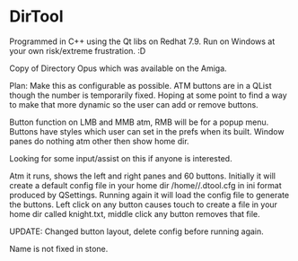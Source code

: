 # DirTool
Programmed in C++ using the Qt libs on Redhat 7.9. Run on Windows at your own risk/extreme
frustration. :D

Copy of Directory Opus which was available on the Amiga.

Plan: Make this as configurable as possible. ATM buttons are in a QList though the number is
temporarily fixed. Hoping at some point to find a way to make that more dynamic
so the user can add or remove buttons.

Button function on LMB and MMB atm, RMB will be for a popup menu. Buttons have styles which user
can set in the prefs when its built. Window panes do nothing atm other then show home dir.

Looking for some input/assist on this if anyone is interested.

Atm it runs, shows the left and right panes and 60 buttons. Initially it will create a default
config file in your home dir /home/<name>/.dtool.cfg in ini format produced by QSettings. Running 
again it will load the config file to generate the buttons. Left click on any button causes touch
to create a file in your home dir called knight.txt, middle click any button removes that file.

UPDATE:
Changed button layout, delete config before running again.

Name is not fixed in stone.
